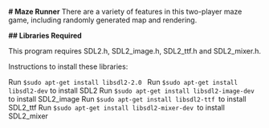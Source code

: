 **# Maze Runner**
There are a variety of features in this two-player maze game, including randomly generated map and rendering.


**## Libraries Required**

This program requires SDL2.h, SDL2_image.h, SDL2_ttf.h and SDL2_mixer.h.

Instructions to install these libraries:
 
 Run `$sudo apt-get install libsdl2-2.0 `
   Run `$sudo apt-get install libsdl2-dev` to install SDL2
   Run `$sudo apt-get install libsdl2-image-dev` to install SDL2_image
   Run `$sudo apt-get install libsdl2-ttf `to install SDL2_ttf
   Run `$sudo apt-get install libsdl2-mixer-dev `to install SDL2_mixer
   
    
